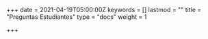 +++
date = 2021-04-19T05:00:00Z
keywords = []
lastmod = ""
title = "Preguntas Estudiantes"
type = "docs"
weight = 1

+++
